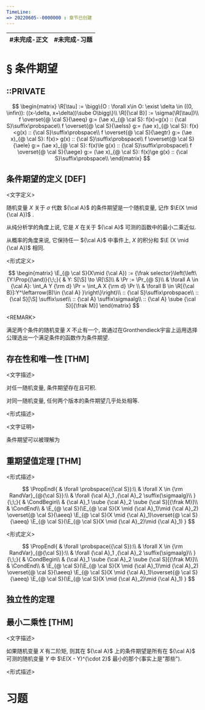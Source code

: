 ```yaml
---
TimeLine: 
=> 20220605--0000000 : 章节已创建
---
```

| #未完成-正文 | #未完成-习题 |
| ------------ | ------------ |

# § 条件期望

## ::PRIVATE

$$
\begin{matrix}
\R[\tau] := \bigg\{O : \forall x\in O: \exist \delta \in ((0, \infin)): ((x-\delta, x+\delta))\sube O\bigg\}\\
\R[{\cal B}] := \sigma(\R[\tau])\\
f \overset{@ \cal S}{\aeeq} g:= (\ae x)_{@ \cal S}: f(x)=g(x) :: {\cal S}\suffix\probspace\\
f \overset{@ \cal S}{\aelss} g:= (\ae x)_{@ \cal S}: f(x)<g(x) :: {\cal S}\suffix\probspace\\
f \overset{@ \cal S}{\aegtr} g:= (\ae x)_{@ \cal S}: f(x)> g(x) :: {\cal S}\suffix\probspace\\
f \overset{@ \cal S}{\aele} g:= (\ae x)_{@ \cal S}: f(x)\le g(x) :: {\cal S}\suffix\probspace\\
f \overset{@ \cal S}{\aege} g:= (\ae x)_{@ \cal S}: f(x)\ge g(x) :: {\cal S}\suffix\probspace\\
\end{matrix}
$$

## 条件期望的定义 [DEF]

\<文字定义\>

随机变量 $X$ 关于 $\sigma$ 代数 ${\cal A}$ 的条件期望是一个随机变量, 记作 $\E(X \mid {\cal A})$ . 

从纯分析学的角度上说, 它是 $X$ 在关于 ${\cal A}$ 可测的函数中的最小二乘近似. 

从概率的角度来说, 它保持任一 ${\cal A}$ 中事件上, $X$ 的积分和 $\E (X \mid {\cal A})$ 相同. 

\<形式定义\>

$$
\begin{matrix}
\E_{@ \cal S}(X\mid {\cal A}) := {\frak selector}\left(\left\{Y:\Prop{(\and)}{\;\;}{
    & Y: S[\S] \to \R[\S]\\
    & \Pr := \Pr_{@ S}\\
    & \forall A \in {\cal A}: \int_A Y {\rm d} \Pr = \int_A X {\rm d} \Pr \\
    & \forall B \in \R[{\cal B}]:Y^\leftarrow(B)\in {\cal A}
}\right\}\right)\\
:: {\cal S}\suffix\probspace\\
:: {\cal S}[\S] \suffix\uset\\
:: {\cal A} \suffix\sigmaalg\\
:: {\cal A} \sube {\cal S}[{\frak M}]
\end{matrix}
$$

\<REMARK\>

满足两个条件的随机变量 $X$ 不止有一个, 故通过在Gronthendieck宇宙上运用选择公理选出一个满足条件的函数作为条件期望. 

## 存在性和唯一性 [THM]

\<文字描述\>

对任一随机变量, 条件期望存在且可积. 

对同一随机变量, 任何两个版本的条件期望几乎处处相等. 

\<形式描述\>


\<文字证明\>

条件期望可以被理解为

## 重期望值定理 [THM]

\<形式描述\>

$$
\PropEndl{
    & \forall \probspace({\cal S}):\\
    & \forall X \in {\rm RandVar}_{@{\cal S}}:\\
    & \forall {\cal A}_1 ,{\cal A}_2 \suffix{\sigmaalg}\\
}{\;\;}{
    & \CondBegin\\
    & {\cal A}_1 \sube {\cal A}_2 \sube {\cal S}[{\frak M}]\\
    & \CondEnd\\
    & \E_{@ \cal S}(\E_{@ \cal S}(X \mid {\cal A}_1)\mid {\cal A}_2)
    \overset{@ \cal S}{\aeeq} \E_{@ \cal S}(X \mid {\cal A}_1)\overset{@ \cal S}{\aeeq}
    \E_{@ \cal S}(\E_{@ \cal S}(X \mid {\cal A}_2)\mid {\cal A}_1)
}
$$

\<形式定义\>

$$
\PropEndl{
    & \forall \probspace({\cal S}):\\
    & \forall X \in {\rm RandVar}_{@{\cal S}}:\\
    & \forall {\cal A}_1 ,{\cal A}_2 \suffix{\sigmaalg}\\
}{\;\;}{
    & \CondBegin\\
    & {\cal A}_1 \sube {\cal A}_2 \sube {\cal S}[{\frak M}]\\
    & \CondEnd\\
    & \E_{@ \cal S}(\E_{@ \cal S}(X \mid {\cal A}_1)\mid {\cal A}_2)
    \overset{@ \cal S}{\aeeq} \E_{@ \cal S}(X \mid {\cal A}_1)\overset{@ \cal S}{\aeeq}
    \E_{@ \cal S}(\E_{@ \cal S}(X \mid {\cal A}_2)\mid {\cal A}_1)
}
$$

## 独立性的定理



## 最小二乘性 [THM]

\<文字描述\>

如果随机变量 $X$ 有二阶矩, 则其在 ${\cal A}$ 上的条件期望是所有在 ${\cal A}$ 可测的随机变量 $Y$ 中 $\E(X - Y)^{\cdot 2}$ 最小的那个(事实上是"那些"). 

\<形式描述\>



# 习题
